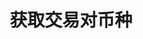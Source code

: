 ---
title: 获取交易对币种
position_number: 2
type: get
description: /market/public/symbol/coins

parameters:
  - name:
    content:
content_markdown: 注：**此方法不需要签名**
left_code_blocks:
  - code_block: "public void getMarketConfig() {\r\n\tString text = HttpUtil.get(URL + \"/data/api/v1/future-u/market/getMarketConfig\");\r\n\tSystem.out.println(text);\r\n}"
    title: Java
    language: java
right_code_blocks:
  - code_block: |-
      {
        "msgInfo": {
          "code": "",
          "msg": ""
        },
        "msg": "",
        "data": [],
        "code": 200
      }
    title: Response
    language: json
---